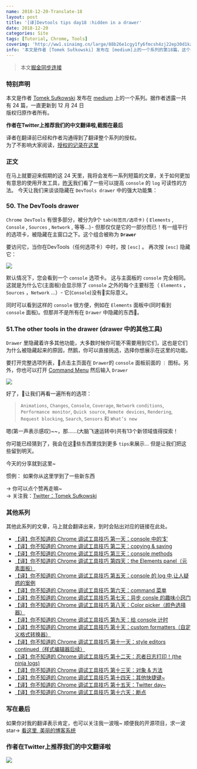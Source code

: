 ```yaml
---
name: 2018-12-20-Translate-18
layout: post
title: '[译]Devtools tips day18 :hidden in a drawer'
date: 2018-12-20
categories: Site
tags: [Tutorial, Chrome, Tools]
coverimg: 'http://ww1.sinaimg.cn/large/88b26e1cgy1fy6fmcsh4zj22ep30d1kz.jpg'
info: '本文是作者 [Tomek Sułkowski] 发布在 [medium]上的一个系列的第18篇，这个系列一共有24篇'
---
```


> 本文[掘金同步连接](https://juejin.im/post/5c1b3cece51d452d1871ae37)

### 特别声明

本文是作者 [Tomek Sułkowski](https://twitter.com/sulco) 发布在 [medium](https://medium.com/@tomsu) 上的一个系列。据作者透露一共有 24 篇，一直更新到 12 月 24 日<br>
版权归原作者所有。<br>

**作者在Twitter上推荐我们的中文翻译啦,截图在最后**<br>

译者在翻译前已经和作者沟通得到了翻译整个系列的授权。<br>
为了不影响大家阅读，[授权的记录在这里](https://juejin.im/post/5c09a80151882521c81168a2)<br>

### 正文

在马上就要迎来假期的这 24 天里，我将会发布一系列短篇的文章，关于如何更加有意思的使用开发工具，[昨天](https://juejin.im/post/5c1b3cece51d452d1871ae37)我们看了一些可以提高 `console` 的 `log` 可读性的方法。 今天让我们来谈谈隐藏在 `DevTools drawer` 中的强大功能集：

### 50. The DevTools drawer

`Chrome DevTools` 有很多部分，被分为9个 `tab(标签页/选项卡)` ( `Elements` , `Console` , `Sources` , `Network` , 等等...) - 但那仅仅是它的一部分而已！有一组平行的选项卡，被隐藏在主窗口之下。这个组合被称为 **`Drawer`**

要访问它，当你在DevTools（任何选项卡）中时，按 `[esc]` 。
再次按 `[esc]` 隐藏它：

![](https://cdn-images-1.medium.com/max/1600/1*KHTH8OQdSzEIWfjxK8gfCA.gif)

默认情况下，您会看到一个 `console` 选项卡。 这与主面板的 `console` 完全相同。 这就是为什么它(主面板)会显示除了 `console` 之外的每个主要标签（ `Elements` ，`Sources` ，`Network` ...）- 它(`Console`)没有实际意义。

同时可以看到这样的 `console` 很方便，例如在 `Elements` 面板中(同时看到 `console` 面板)。但那并不是所有在 `Drawer` 中隐藏的东西。


### 51.The other tools in the drawer (drawer 中的其他工具)

`Drawer` 里隐藏着许多其他功能，大多数时候你可能不需要用到它们，这也是它们为什么被隐藏起来的原因，然鹅，你可以直接挑选，选择你想展示在这里的功能。

要打开完整选项列表，点击主页面在 `Drawer`的 `console` 面板前面的 `⋮` 图标。另外，你也可以打开 [Command Menu](https://juejin.im/post/5c0ee12551882545e24ef291)  然后输入 `Drawer`

![](https://cdn-images-1.medium.com/max/1600/1*eDqaL7PqC9JU5mbKtG86hw.gif)

好了，让我们再看一遍所有的选项：

> `Animations`, `Changes`, `Console`, `Coverage`, `Network` `conditions`, `Performance monitor`, `Quick source`, `Remote devices`, `Rendering`, `Request blocking`, `Search`, `Sensors` 和 `What’s new`

嗯(第一声表示感叹)~~，那......(大脑飞速运转中)共有13个新领域值得探索！

你可能已经猜到了，我会在这些东西里找到更多 `tips`来展示... 但是让我们把这些留到明天。

今天的分享就到这里~

惯例： 如果你从这里学到了一些新东西

→ 你可以点个赞再走嘛~<br>
→ 关注我：[Twitter：Tomek Sułkowski](https://twitter.com/sulco)

### 其他系列

其他此系列的文章，马上就会翻译出来，到时会贴出对应的链接在此处。

- [【译】你不知道的 Chrome 调试工具技巧 第一天：console 中的'\$'](https://juejin.im/post/5c09a80151882521c81168a2)
- [【译】你不知道的 Chrome 调试工具技巧 第二天：copying & saving](https://juejin.im/post/5c0a0d5ff265da61117a1c75)
- [【译】你不知道的 Chrome 调试工具技巧 第三天：console methods](https://juejin.im/post/5c0a8ce6f265da6141716329)
- [【译】你不知道的 Chrome 调试工具技巧 第四天：the Elements panel（元素面板）](https://juejin.im/post/5c0d2d85f265da612061a62f)
- [【译】你不知道的 Chrome 调试工具技巧 第五天：console 的 log 中,让人疑惑的案例](https://juejin.im/post/5c0edc31f265da611c26d08a)
- [【译】你不知道的 Chrome 调试工具技巧 第六天：command 菜单](https://juejin.im/post/5c0ee12551882545e24ef291)
- [【译】你不知道的 Chrome 调试工具技巧 第七天：异步 consle 的趣味小窍门](https://juejin.im/post/5c0fdfc46fb9a049b13e0d82)
- [【译】你不知道的 Chrome 调试工具技巧 第八天：Color picker（颜色选择器）](https://juejin.im/post/5c10d9d1f265da6118019028)
- [【译】你不知道的 Chrome 调试工具技巧 第九天：给 console 计时](https://juejin.im/post/5c11809ef265da61141c76f1)
- [【译】你不知道的 Chrome 调试工具技巧 第十天：custom formatters（自定义格式转换器）](https://juejin.im/post/5c1365a9e51d452f8e6034cb)
- [【译】你不知道的 Chrome 调试工具技巧 第十一天：style editors continued（样式编辑器后续）](https://juejin.im/post/5c137ac3f265da617974b675)
- [【译】你不知道的 Chrome 调试工具技巧 第十二天：忍者日志打印！(the ninja logs)](https://juejin.im/post/5c16d943518825566d2365f3)
- [【译】你不知道的 Chrome 调试工具技巧 第十三天：对象 & 方法](https://juejin.im/post/5c18b2d66fb9a049d235fc82)
- [【译】你不知道的 Chrome 调试工具技巧 第十四天：其他快捷键~](https://juejin.im/post/5c18b375f265da614e2c02e1)
- [【译】你不知道的 Chrome 调试工具技巧 第十五天：Twitter day~](https://juejin.im/post/5c1b09f9f265da616f6feb9e)
- [【译】你不知道的 Chrome 调试工具技巧 第十六天：断点](https://juejin.im/post/5c1b16556fb9a049ff4e14dd)

### 写在最后

如果你对我的翻译表示肯定，也可以关注我一波哦~
顺便我的开源项目，求一波 star→ [看这里, 美丽的博客系统](https://github.com/DendiSe7enGitHub/vue-blog-generater)

### 作者在Twitter上推荐我们的中文翻译啦

![](https://user-gold-cdn.xitu.io/2018/12/13/167a5ae8a72ac531?imageView2/2/w/800/q/100)
